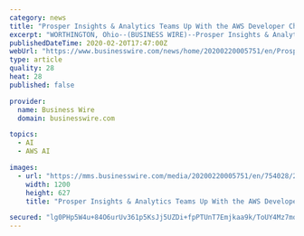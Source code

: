 ```yaml
---
category: news
title: "Prosper Insights & Analytics Teams Up With the AWS Developer Challenge: ML Powered Solutions"
excerpt: "WORTHINGTON, Ohio--(BUSINESS WIRE)--Prosper Insights & Analytics in cooperation with AWS Marketplace and SageMaker platform, has now made over 35 new privacy compliant targeting models available for marketers to use on AWS Marketplace. The models overcome the increasingly restrictive privacy laws and the imminent demise of third-party cookies."
publishedDateTime: 2020-02-20T17:47:00Z
webUrl: "https://www.businesswire.com/news/home/20200220005751/en/Prosper-Insights-Analytics-Teams-AWS-Developer-Challenge"
type: article
quality: 28
heat: 28
published: false

provider:
  name: Business Wire
  domain: businesswire.com

topics:
  - AI
  - AWS AI

images:
  - url: "https://mms.businesswire.com/media/20200220005751/en/754028/23/Prosper_Insights-Analytics.fw.jpg"
    width: 1200
    height: 627
    title: "Prosper Insights & Analytics Teams Up With the AWS Developer Challenge: ML Powered Solutions"

secured: "lg0PHp5W4u+84O6urUv361p5KsJj5UZDi+fpPTUnT7Emjkaa9k/ToUY4Mz7mqE8t6S6k2qRJELj+oq+EZ52/dH9zjSHM24IrMlipr91jLPWaoNxtsQXbUKsUHKaN0fGH9TiFmktevnAnRiBBFLWSoi/FZyWp15hZEnJz9vDWi9YgE+DquqWaYjTX1m8VNTHJ8OQoExuhA9XHzznAs7fdm8qye7ezmTEI5WfJso2a3bCGFMhC++DUR5xGfZeDb5LhMAAdM9XmQ06R03agXZA4QORx/7K2rutYWBfaEva2dKz/7LI1eUF5DDAKOgu9y48v;DU50CwfUNUMI8I21Zw+7WA=="
---
```


